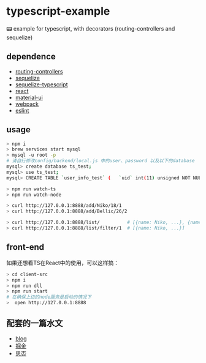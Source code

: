 # typescript-example
:pager: example for typescript, with decorators (routing-controllers and sequelize)

## dependence

- [routing-controllers](https://github.com/typestack/routing-controllers)
- [sequelize](https://github.com/sequelize/sequelize)
- [sequelize-typescript](https://github.com/RobinBuschmann/sequelize-typescript)
- [react](https://github.com/facebook/react)
- [material-ui](https://github.com/mui-org/material-ui)
- [webpack](https://github.com/webpack/webpack)
- [eslint](https://github.com/webpack/webpack)

## usage

```bash
> npm i
> brew services start mysql
> mysql -u root -p
# 请自行修改config/backend/local.js 中的user、password 以及以下的database
mysql> create database ts_test;
mysql> use ts_test;
mysql> CREATE TABLE `user_info_test` (   `uid` int(11) unsigned NOT NULL AUTO_INCREMENT,   `name` varchar(11) NOT NULL,   `age` int(3) DEFAULT '0',   `gender` int(1) NOT NULL,   PRIMARY KEY (`uid`) ) ENGINE=InnoDB DEFAULT CHARSET=utf8;

> npm run watch-ts
> npm run watch-node

> curl http://127.0.0.1:8888/add/Niko/18/1
> curl http://127.0.0.1:8888/add/Bellic/26/2

> curl http://127.0.0.1:8888/list/          # [{name: Niko, ...}, {name: Bellic, ...}]
> curl http://127.0.0.1:8888/list/filter/1  # [{name: Niko, ...}]
```

## front-end

如果还想看TS在React中的使用，可以这样搞：
```bash
> cd client-src
> npm i
> npm run dll
> npm run start
# 在确保上边的node服务是启动的情况下
>  open http://127.0.0.1:8888
```

## 配套的一篇水文

- [blog](https://blog.jiasm.org/2018/07/21/TypeScript%E5%9C%A8node%E9%A1%B9%E7%9B%AE%E4%B8%AD%E7%9A%84%E5%AE%9E%E8%B7%B5/)
- [掘金](https://juejin.im/post/5b5413755188251aab713d14)
- [思否](https://segmentfault.com/a/1190000015719697)
